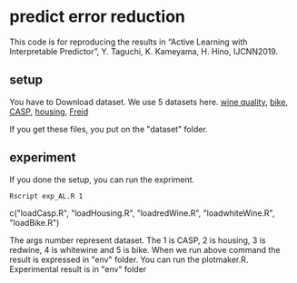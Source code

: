 # predict error reduction

This code is for reproducing the results in
“Active Learning with Interpretable Predictor”, Y. Taguchi, K. Kameyama, H. Hino, IJCNN2019.

## setup

You have to Download dataset.
We use 5 datasets here.
[wine quality](http://archive.ics.uci.edu/ml/datasets/wine+quality),
[bike](http://archive.ics.uci.edu/ml/datasets/bike+sharing+dataset),
[CASP](https://archive.ics.uci.edu/ml/datasets/Physicochemical+Properties+of+Protein+Tertiary+Structure),
[housing](http://archive.ics.uci.edu/ml/machine-learning-databases/housing/),
[Freid](https://www.rdocumentation.org/packages/tgp/versions/2.4-14/topics/friedman.1.data)

If you get these files, you put on the "dataset" folder.

## experiment

If you done the setup, you can run the expriment.

```bash
Rscript exp_AL.R 1
```

c("loadCasp.R", "loadHousing.R", "loadredWine.R", "loadwhiteWine.R", "loadBike.R")

The args number represent dataset. The 1 is CASP, 2 is housing, 3 is redwine, 4 is whitewine and 5 is bike. When we run above command the result is expressed in "env" folder.
You can run the plotmaker.R. Experimental result is in "env" folder


